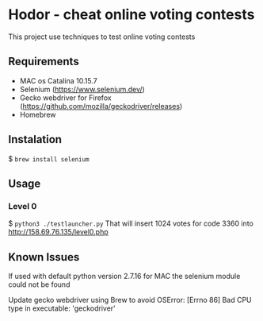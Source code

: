 # Hodor - cheat online voting contests
This project use techniques to test online voting contests
## Requirements
 - MAC os Catalina 10.15.7
 - Selenium (https://www.selenium.dev/)
 - Gecko webdriver for Firefox (https://github.com/mozilla/geckodriver/releases)
 - Homebrew
## Instalation
$ `brew install selenium`
## Usage
### Level 0
$ `python3 ./testlauncher.py`
That will insert 1024 votes for code 3360 into http://158.69.76.135/level0.php


## Known Issues
If used with default python version 2.7.16 for MAC the selenium module could not be found

Update gecko webdriver using Brew to avoid OSError: [Errno 86] Bad CPU type in executable: 'geckodriver'

